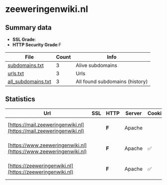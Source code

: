 

# zeeweringenwiki.nl
## Summary data


 - **SSL Grade**:
 - **HTTP Security Grade**:F


| File       | Count | Info |
|------------|-------|------|
|[subdomains.txt](/data/zeeweringenwiki.nl/subdomains.txt)|3|Alive subdomains|
|[urls.txt](/data/zeeweringenwiki.nl/urls.txt)|3|Urls|
|[all_subdomains.txt](/data/zeeweringenwiki.nl/all_subdomains.txt)|3|All found subdomains (history)|


## Statistics


| Url | SSL | HTTP | Server | Cookie | HSTS | CORS | CTO | CSP | XFO | XXP | RP |FP| Tech |Title |
|--------|-------|-------|------|------|------|------|------|------|------|------|------|------|------|------|
|[https://mail.zeeweringenwiki.nl](https://mail.zeeweringenwiki.nl)| | **F**|Apache| | | | | | | | :white_check_mark: | |Apache HTTP Server|403 Forbidden|
|[https://www.zeeweringenwiki.nl](https://www.zeeweringenwiki.nl)| | **F**|Apache|:white_check_mark: | | | | | | | :white_check_mark: | |Apache HTTP Server|301 Moved Perman...|
|[https://zeeweringenwiki.nl](https://zeeweringenwiki.nl)| | **F**|Apache|:white_check_mark: | | | | | | | :white_check_mark: | |Apache HTTP Server|301 Moved Perman...|

